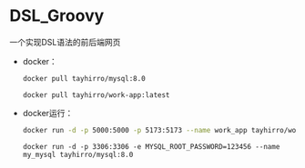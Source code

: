 # DSL_Groovy
一个实现DSL语法的前后端网页

- docker：

  ```bash
  docker pull tayhirro/mysql:8.0
  ```

  ```
  docker pull tayhirro/work-app:latest
  ```

- docker运行：

  ```bash
  docker run -d -p 5000:5000 -p 5173:5173 --name work_app tayhirro/work-app:latest
  ```

  ```
  docker run -d -p 3306:3306 -e MYSQL_ROOT_PASSWORD=123456 --name my_mysql tayhirro/mysql:8.0
  ```

  

